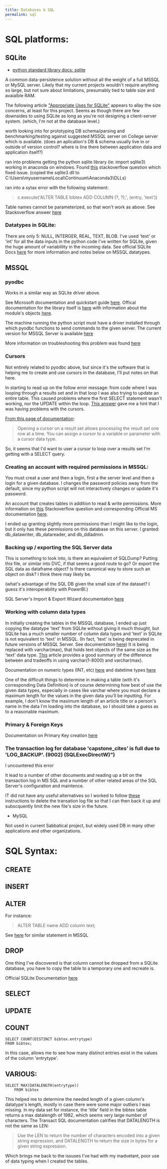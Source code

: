 ```yaml
---
title: Databases & SQL
permalink: sql
---
```


# SQL platforms:

## SQLite

* [python standard library docs: sqlite](https://docs.python.org/2/library/sqlite3.html)

A common data-persistence solution without all the weight of a full MSSQL or MySQL server. 
Likely that my current projects wouldn't require anything so large, but not sure about limitations, presumably tied to table size and avaialble RAM.

The following article ["Appropriate Uses for SQLite"](https://sqlite.org/whentouse.html) appears to allay the size concerns, at least for this project. Seems as though there are few downsides to using SQLite as long as you're not designing a client-server system. (which, I'm not at the database level.)

worth looking into for prototyping DB schema/parsing and benchmarking/testing against suggested MSSQL server on College server which is available.
(does an aplication's DB & schema usually live in or outside of version control? where is line there between application data and application itself?)

ran into problems getting the python sqlite library (ie: import sqlite3) working in anaconda on windows. Found [this](https://stackoverflow.com/questions/54876404/unable-to-import-sqlite3-using-anaconda-python) stackoverflow question which fixed issue. (copied the sqlite3 dll to C:\Users\myusername\Local\Continuum\Anaconda3\DLLs)

ran into a sytax error with the following statement:

> c.execute('ALTER TABLE bibtex ADD COLUMN (?, ?);', (entry, 'text'))

Table names cannot be parameterized, so that won't work as above. See Stackoverflow answer [here](https://stackoverflow.com/questions/18159352/python-sqlite-near-syntax-error) 

### Datatypes in SQLite:

There are only 5: NULL, INTERGER, REAL, TEXT, BLOB. I've used 'text' or 'int' for all the data inputs in the python code I've written for SQLite, given the huge amount of variablility in the incoming data. See official SQLite Docs [here](https://www.sqlite.org/datatype3.html) for more information and notes below on MSSQL datatypes. 

## MSSQL

### pyodbc

Works in a similar way as SQLite driver above. 

See Microsoft documentation and quickstart guide [here](https://docs.microsoft.com/en-us/sql/connect/python/pyodbc/step-3-proof-of-concept-connecting-to-sql-using-pyodbc?view=sql-server-ver15). Offical documentation for the library itself is [here](https://github.com/mkleehammer/pyodbc/wiki) with information about the module's objects [here](https://github.com/mkleehammer/pyodbc/wiki/Objects).

The machine running the python script must have a driver installed through which pyodbc functions to send commands to the given server.
The current version for MSSQL Server is available [here](https://docs.microsoft.com/en-us/sql/connect/odbc/download-odbc-driver-for-sql-server?view=sql-server-ver15) 

More information on troubleshooting this problem was found [here](https://github.com/mkleehammer/pyodbc/wiki/Connecting-to-SQL-Server-from-Windows)

### Cursors

Not entirely related to pyodbc above, but since it's the software that is helping me to create and use cursors in the database, I'll put notes on that here.

In starting to read up on the follow error message:
from code where I was looping through a results set and in that loop I was also trying to update an entire table. This caused problems where the first SELECT statement wasn't working, nor the UPDATE within the loop. [This answer](https://stackoverflow.com/a/38819537/13906097) gave me a hint that I was having problems with the cursors. 

[From this page of documentation](https://docs.microsoft.com/en-us/sql/t-sql/language-elements/cursors-transact-sql?view=sql-server-ver15):
>  Opening a cursor on a result set allows processing the result set one row at a time. You can assign a cursor to a variable or parameter with a cursor data type.

So, it seems that I'd want to user a cursor to loop over a results set I'm getting with a SELECT query. 

### Creating an account with required permissions in MSSQL:

You must creat a user and then a login, first a the server level and then a login for a given database. I changes the password policies away from the default, since my python script will not interactively changes or update it's password. 

An account that creates tables in addition to read & write permissions. More information on [this](https://dba.stackexchange.com/questions/225359/sql-server-database-level-roles-for-creating-tables) Stackoverflow question and corresponding Official MS documentation [here](https://docs.microsoft.com/en-us/sql/relational-databases/security/authentication-access/database-level-roles?view=sql-server-2017).

I ended up granting slightly more permissions than I might like to the login, but it only has these permissions on this database on this server. I granted: db_datawriter, db_datareader, and db_ddladmin.

### Backing up / exporting the SQL Server data

This is something to look into, is there an equivalent of SQLDump? Putting this file, or similar into DVC, if that seems a good route to go? Or export the SQL data as dataframe object? Is there canonical way to store such an object on disk? I think there may likely be. 

(what's advantage of the SQL DB given the small size of the dataset? I guess it's interoperability with PowerBI.)

SQL Server's Import & Export Wizard documentation [here](https://docs.microsoft.com/en-us/sql/integration-services/import-export-data/import-and-export-data-with-the-sql-server-import-and-export-wizard?view=sql-server-ver15)

### Working with column data types

In initially creating the tables in the MSSQL database, I ended up just copying the datatype 'text' from SQLite without giving it much thought, but SQLite has a much smaller number of column data types and 'text' in SQLite is not equivalent to 'text' in MSSQL.  (In fact, 'text' is being deprecated in future versions of MSSQL Server. See documentation [here](https://docs.microsoft.com/en-us/sql/t-sql/data-types/ntext-text-and-image-transact-sql?view=sql-server-ver15)) It is being replaced with varchar(max), that holds text objects of the same size as the 'text' data type. [This](https://www.mssqltips.com/sqlservertip/4485/comparison-of-the-varcharmax-and-varcharn-sql-server-data-types/) article provides a good summary of the difference between and tradeoffs in using varchar(1-8000) and varchar(max).

Documentation on numeric types (INT, etc) [here](https://docs.microsoft.com/en-us/sql/t-sql/data-types/int-bigint-smallint-and-tinyint-transact-sql?view=sql-server-ver15) and datetime types [here](https://docs.microsoft.com/en-us/sql/t-sql/data-types/datetime-transact-sql?view=sql-server-ver15)

One of the difficult things to determine in making a table (with it's corresponding Data Definition) is of course determining how best of use the given data types, especially in cases like varchar where you must declare a maximum length for the values in the given data you'll be inputting. For example, I don't know the maximum length of an article title or a person's name in the data I'm loading into the database, so I should take a guess as to a reasonable maximum. 

### Primary & Foreign Keys

Documentation on Primary Key creation [here](https://docs.microsoft.com/en-us/sql/relational-databases/tables/create-primary-keys?view=sql-server-ver15)

### The transaction log for database 'capstone_cites' is full due to 'LOG_BACKUP'. (9002) (SQLExecDirectW)")

I uncountered this error 

It lead to a number of other documents and reading up a bit on the transaction log in MS SQL and a number of other related areas of the SQL Server's configuration and maintence. 

IT did not have any useful alternatives so I worked to follow [these](https://inapp.com/delete-sql-server-database-transaction-log-file/) instructions to delete the transation log file so that I can then back it up and subscquently limit the new file's size in the future. 

* MySQL

Not used in current Sabbatical project, but widely used DB in many other applications and other organizations. 

# SQL Syntax:

## CREATE

## INSERT

## ALTER

For instance:

> ALTER TABLE name ADD column text;

See [here](https://docs.microsoft.com/en-us/sql/relational-databases/tables/add-columns-to-a-table-database-engine?view=sql-server-ver15) for similar statement in MSSQL

## DROP

One thing I've discovered is that column cannot be dropped from a SQLite database, you have to copy the table to a temporary one and recreate is.

Official SQLite Documentation [here](https://www.sqlite.org/faq.html#q11) 

## SELECT

## UPDATE 



## COUNT

    SELECT COUNT(DISTINCT bibtex.entrytype)
	FROM bibtex;

in this case, allows me to see how many distinct entries exist in the values of the column 'entrytype'.

## VARIOUS:

    SELECT MAX(DATALENGTH(entrytype))
        FROM bibtex

This helped me to determine the needed length of a given column's datatype's length, mostly in case there were some major outliers I was missing. In my data set for instance, the 'title' field in the bibtex table returns a max datalength of 1982, which seems very large number of characters. The Transact SQL documentation calrifies that DATALENGTH is not the same as LEN:

> Use the LEN to return the number of characters encoded into a given string expression, and DATALENGTH to return the size in bytes for a given string expression.

Which brings me back to the issuses I've had with my inadvetant, poor use of data typing when I created the tables. 
